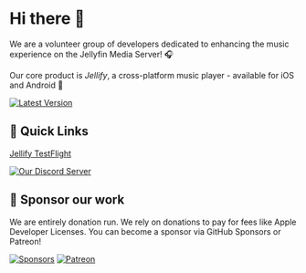# Hi there 👋

We are a volunteer group of developers dedicated to enhancing the music experience on the Jellyfin Media Server! 🎧

Our core product is _Jellify_, a cross-platform music player - available for iOS and Android 🪼

[![Latest Version](https://img.shields.io/github/package-json/version/anultravioletaurora/jellify?label=Latest%20Version&color=indigo)](https://github.com/anultravioletaurora/Jellify/releases)

## 🔗 Quick Links

[Jellify TestFlight](https://testflight.apple.com/join/etVSc7ZQ)

[![Our Discord Server](https://dcbadge.limes.pink/api/server/https://discord.gg/yf8fBatktn)](https://discord.gg/yf8fBatktn)

## 🙏 Sponsor our work

We are entirely donation run. We rely on donations to pay for fees like Apple Developer Licenses. You can become a sponsor via GitHub Sponsors or Patreon!

[![Sponsors](https://img.shields.io/github/sponsors/anultravioletaurora?label=Project%20Sponsors&color=magenta)](https://github.com/sponsors/anultravioletaurora) [![Patreon](https://img.shields.io/badge/Patreon-F96854?logo=patreon&logoColor=white)](https://patreon.com/anultravioletaurora?utm_medium=unknown&utm_source=join_link&utm_campaign=creatorshare_creator&utm_content=copyLink)
